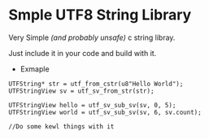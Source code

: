 # Smple UTF8 String Library

Very Simple *(and probably unsafe)* c string libray.

Just include it in your code and build with it.

- Exmaple
```
UTFString* str = utf_from_cstr(u8"Hello World");
UTFStringView sv = utf_sv_from_str(str);

UTFStringView hello = utf_sv_sub_sv(sv, 0, 5);
UTFStringView world = utf_sv_sub_sv(sv, 6, sv.count);

//Do some kewl things with it
```
